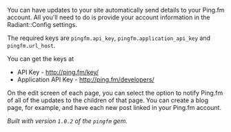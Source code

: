 You can have updates to your site automatically send details to your 
Ping.fm account. All you'll need to do is provide your account information
in the Radiant::Config settings.

The required keys are `pingfm.api_key`, `pingfm.application_api_key` and `pingfm.url_host`.

You can get the keys at

* API Key - http://ping.fm/key/
* Application API Key - http://ping.fm/developers/

On the edit screen of each page, you can select the option to notify Ping.fm
of all of the updates to the children of that page. You can create a blog page,
for example, and have each new post linked in your Ping.fm account.

_Built with version `1.0.2` of the `pingfm` gem._
